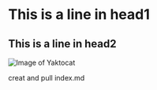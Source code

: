 # This is a line in head1
## This is a line in head2

![Image of Yaktocat](https://octodex.github.com/images/yaktocat.png)












creat and pull index.md

